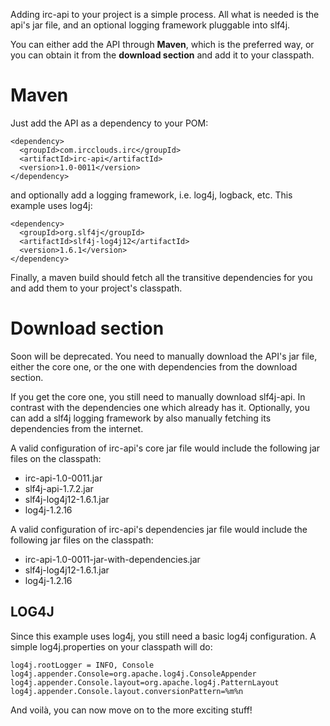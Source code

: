 Adding irc-api to your project is a simple process.  All what is needed is the api's jar file, and an optional logging framework pluggable into slf4j.

You can either add the API through **Maven**, which is the preferred way, or you can obtain it from the **download section** and add it to your classpath.

# Maven #

Just add the API as a dependency to your POM:

```
<dependency>
  <groupId>com.ircclouds.irc</groupId>
  <artifactId>irc-api</artifactId>
  <version>1.0-0011</version>
</dependency>
```

and optionally add a logging framework, i.e. log4j, logback, etc.  This example uses log4j:

```
<dependency>
  <groupId>org.slf4j</groupId>
  <artifactId>slf4j-log4j12</artifactId>
  <version>1.6.1</version>
</dependency>
```

Finally, a maven build should fetch all the transitive dependencies for you and add them to your project's classpath.

# Download section #

Soon will be deprecated.  You need to manually download the API's jar file, either the core one, or the one with dependencies from the download section.

If you get the core one, you still need to manually download slf4j-api.  In contrast with the dependencies one which already has it.  Optionally, you can add a slf4j logging framework by also manually fetching its dependencies from the internet.

A valid configuration of irc-api's core jar file would include the following jar files on the classpath:
<ul>
<li>irc-api-1.0-0011.jar</li>
<li>slf4j-api-1.7.2.jar</li>
<li>slf4j-log4j12-1.6.1.jar</li>
<li>log4j-1.2.16</li>
</ul>

A valid configuration of irc-api's dependencies jar file would include the following jar files on the classpath:
<ul>
<li>irc-api-1.0-0011-jar-with-dependencies.jar</li>
<li>slf4j-log4j12-1.6.1.jar</li>
<li>log4j-1.2.16</li>
</ul>

## LOG4J ##
Since this example uses log4j, you still need a basic log4j configuration.  A simple log4j.properties on your classpath will do:

```
log4j.rootLogger = INFO, Console
log4j.appender.Console=org.apache.log4j.ConsoleAppender
log4j.appender.Console.layout=org.apache.log4j.PatternLayout
log4j.appender.Console.layout.conversionPattern=%m%n
```

And voilà, you can now move on to the more exciting stuff!